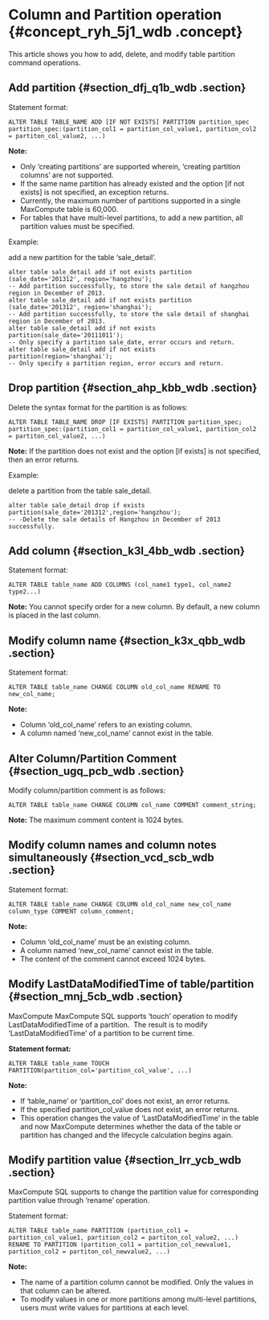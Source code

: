 # Column and Partition operation {#concept_ryh_5j1_wdb .concept}

This article shows you how to add, delete, and modify table partition command operations.

## Add partition {#section_dfj_q1b_wdb .section}

Statement format:

```
ALTER TABLE TABLE_NAME ADD [IF NOT EXISTS] PARTITION partition_spec
partition_spec:(partition_col1 = partition_col_value1, partition_col2 = partiton_col_value2, ...)
```

**Note:** 

-   Only ‘creating partitions’ are supported wherein, ‘creating partition columns’ are not supported.
-   If the same name partition has already existed and the option \[if not exists\] is not specified, an exception returns.
-   Currently, the maximum number of partitions supported in a single MaxCompute table is 60,000.
-   For tables that have multi-level partitions, to add a new partition, all partition values must be specified.

Example: 

add a new partition for the table ‘sale\_detail’.

```
alter table sale_detail add if not exists partition (sale_date='201312', region='hangzhou');
-- Add partition successfully, to store the sale detail of hangzhou region in December of 2013.
alter table sale_detail add if not exists partition (sale_date='201312', region='shanghai');
-- Add partition successfully, to store the sale detail of shanghai region in December of 2013.
alter table sale_detail add if not exists partition(sale_date='20111011');
-- Only specify a partition sale_date, error occurs and return.
alter table sale_detail add if not exists partition(region='shanghai');
-- Only specify a partition region, error occurs and return.
```

## Drop partition {#section_ahp_kbb_wdb .section}

Delete the syntax format for the partition is as follows:

```
ALTER TABLE TABLE_NAME DROP [IF EXISTS] PARTITION partition_spec;
partition_spec:(partition_col1 = partition_col_value1, partition_col2 = partiton_col_value2, ...)
```

**Note:** If the partition does not exist and the option \[if exists\] is not specified, then an error returns.

Example: 

delete a partition from the table sale\_detail.

```
alter table sale_detail drop if exists partition(sale_date='201312',region='hangzhou'); 
-- -Delete the sale details of Hangzhou in December of 2013 successfully.
```

## Add column {#section_k3l_4bb_wdb .section}

Statement format:

```
ALTER TABLE table_name ADD COLUMNS (col_name1 type1, col_name2 type2...)
```

**Note:** You cannot specify order for a new column. By default, a new column is placed in the last column.

## Modify column name {#section_k3x_qbb_wdb .section}

Statement format:

```
ALTER TABLE table_name CHANGE COLUMN old_col_name RENAME TO new_col_name;
```

**Note:** 

-   Column ‘old\_col\_name’ refers to an existing column.
-   A column named ‘new\_col\_name’ cannot exist in the table.

## Alter Column/Partition Comment {#section_ugq_pcb_wdb .section}

Modify column/partition comment is as follows:

```
ALTER TABLE table_name CHANGE COLUMN col_name COMMENT comment_string;
```

**Note:** The maximum comment content is 1024 bytes.

## Modify column names and column notes simultaneously {#section_vcd_scb_wdb .section}

Statement format:

```
ALTER TABLE table_name CHANGE COLUMN old_col_name new_col_name column_type COMMENT column_comment;
```

**Note:** 

-   Column ‘old\_col\_name’ must be an existing column.
-   A column named ‘new\_col\_name’ cannot exist in the table.
-   The content of the comment cannot exceed 1024 bytes.

## Modify LastDataModifiedTime of table/partition {#section_mnj_5cb_wdb .section}

MaxCompute MaxCompute SQL supports ‘touch’ operation to modify LastDataModifiedTime of a partition.  The result is to modify ‘LastDataModifiedTime’ of a partition to be current time.

**Statement format:**

```
ALTER TABLE table_name TOUCH PARTITION(partition_col='partition_col_value', ...)
```

**Note:** 

-   If ‘table\_name’ or ‘partition\_col’ does not exist, an error returns.
-   If the specified partition\_col\_value does not exist, an error returns.
-   This operation changes the value of ‘LastDataModifiedTime’ in the table and now MaxCompute determines whether the data of the table or partition has changed and the lifecycle calculation begins again.

## Modify partition value {#section_lrr_ycb_wdb .section}

MaxCompute SQL supports to change the partition value for corresponding partition value through ‘rename’ operation.

Statement format:

```
ALTER TABLE table_name PARTITION (partition_col1 = partition_col_value1, partition_col2 = partiton_col_value2, ...) 
RENAME TO PARTITION (partition_col1 = partition_col_newvalue1, partition_col2 = partiton_col_newvalue2, ...)
```

**Note:** 

-   The name of a partition column cannot be modified. Only the values in that column can be altered.
-   To modify values in one or more partitions among multi-level partitions, users must write values for partitions at each level.

